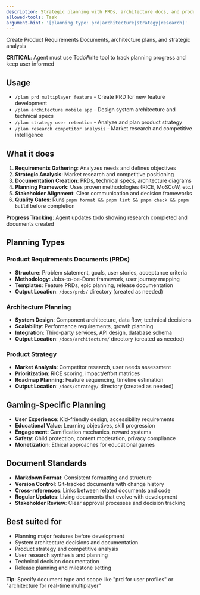 ```yaml
---
description: Strategic planning with PRDs, architecture docs, and product strategy
allowed-tools: Task
argument-hint: '[planning type: prd|architecture|strategy|research]'
---
```


Create Product Requirements Documents, architecture plans, and strategic analysis

**CRITICAL**: Agent must use TodoWrite tool to track planning progress and keep user informed

## Usage

- `/plan prd multiplayer feature` - Create PRD for new feature development
- `/plan architecture mobile app` - Design system architecture and technical specs
- `/plan strategy user retention` - Analyze and plan product strategy
- `/plan research competitor analysis` - Market research and competitive intelligence

## What it does

1. **Requirements Gathering**: Analyzes needs and defines objectives
2. **Strategic Analysis**: Market research and competitive positioning
3. **Documentation Creation**: PRDs, technical specs, architecture diagrams
4. **Planning Framework**: Uses proven methodologies (RICE, MoSCoW, etc.)
5. **Stakeholder Alignment**: Clear communication and decision frameworks
6. **Quality Gates**: Runs `pnpm format && pnpm lint && pnpm check && pnpm build` before completion

**Progress Tracking**: Agent updates todo showing research completed and documents created

## Planning Types

### Product Requirements Documents (PRDs)

- **Structure**: Problem statement, goals, user stories, acceptance criteria
- **Methodology**: Jobs-to-be-Done framework, user journey mapping
- **Templates**: Feature PRDs, epic planning, release documentation
- **Output Location**: `/docs/prds/` directory (created as needed)

### Architecture Planning

- **System Design**: Component architecture, data flow, technical decisions
- **Scalability**: Performance requirements, growth planning
- **Integration**: Third-party services, API design, database schema
- **Output Location**: `/docs/architecture/` directory (created as needed)

### Product Strategy

- **Market Analysis**: Competitor research, user needs assessment
- **Prioritization**: RICE scoring, impact/effort matrices
- **Roadmap Planning**: Feature sequencing, timeline estimation
- **Output Location**: `/docs/strategy/` directory (created as needed)

## Gaming-Specific Planning

- **User Experience**: Kid-friendly design, accessibility requirements
- **Educational Value**: Learning objectives, skill progression
- **Engagement**: Gamification mechanics, reward systems
- **Safety**: Child protection, content moderation, privacy compliance
- **Monetization**: Ethical approaches for educational games

## Document Standards

- **Markdown Format**: Consistent formatting and structure
- **Version Control**: Git-tracked documents with change history
- **Cross-references**: Links between related documents and code
- **Regular Updates**: Living documents that evolve with development
- **Stakeholder Review**: Clear approval processes and decision tracking

## Best suited for

- Planning major features before development
- System architecture decisions and documentation
- Product strategy and competitive analysis
- User research synthesis and planning
- Technical decision documentation
- Release planning and milestone setting

**Tip**: Specify document type and scope like "prd for user profiles" or "architecture for real-time multiplayer"
